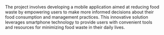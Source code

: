 The project involves developing a mobile application aimed at reducing food waste by empowering users to make more informed decisions about their food consumption and management practices. 
This innovative solution leverages smartphone technology to provide users with convenient tools and resources for minimizing food waste in their daily lives.
